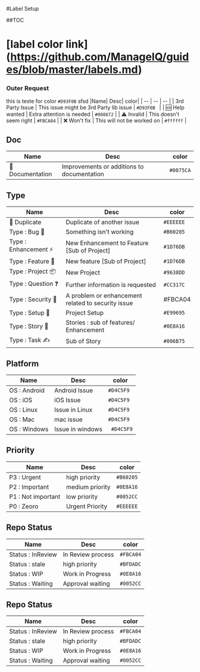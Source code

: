 
#Label Setup

##TOC

# [label color link] (https://github.com/ManageIQ/guides/blob/master/labels.md)

### Outer Request  
 this is teste for color `#D93F0B` sfsd
|Name| Desc| color| 
| -- | -- | -- |
| 3rd Party Issue | This issue might be 3rd Party lib issue | `#D93F0B ` | 
| :sos: Help wanted | Extra attention is needed | `#008672` |
| :warning: Invalid | This doesn't seem right | `#FBCA04` |
| :x:  Won't fix | This will not be worked on | `#ffffff` |

## Doc 
|Name| Desc| color| 
| -- | -- | -- |
|:book:  Documentation | Improvements or additions to documentation | `#0075CA` |


## Type 
|Name| Desc| color| 
| -- | -- | -- |
| :repeat:  Duplicate | Duplicate of another issue | 	`#EEEEEE` |
| Type : Bug :lady_beetle: | Something isn't working | `#B60205` |
| Type : Enhancement :zap: | New Enhancement to Feature [Sub of Project] |  `#1D76DB`|
| Type : Feature :rocket:  | New feature  [Sub of Project] |  `#1D76DB`|
| Type : Project :package: | New Project | `#9638DD` |
| Type : Question :question: | Further information is requested | `#CC317C` |
| Type :  Security :closed_lock_with_key: |  A problem or enhancement related to security issue | #FBCA04 |
| Type : Setup :seedling: | Project Setup | `#E99695` |
| Type : Story :bookmark_tabs: | Stories : sub of features/ Enhancement | `#0E8A16` |
| Type : Task :writing_hand: | Sub of Story | `#006B75`|

## Platform 
|Name| Desc| color| 
| -- | -- | -- |
| OS : Android | Android Issue | `#D4C5F9` |
| OS : iOS | iOS Issue | `#D4C5F9` |
| OS : Linux | Issue in Linux | `#D4C5F9` | 
| OS : Mac | mac issue | `#D4C5F9` |
| OS : Windows | Issue in windows | ` #D4C5F9` |


## Priority 
|Name| Desc| color| 
| -- | -- | -- |
| P3 : Urgent | high priority |  `#B60205` | 
| P2 : Important | medium priority |  `#0E8A16` | 
| P1 : Not important | low priority |  `#0052CC` | 
| P0 : Zeoro | Urgent Priority |  `#EEEEEE` | 



##  Repo Status 
|Name| Desc| color| 
| -- | -- | -- |
| Status : InReview | In Review process  |  `#FBCA04` | 
| Status : stale | high priority |  `#BFDADC` | 
| Status : WIP | Work in Progress |  `#0E8A16` | 
| Status : Waiting  | Approval waiting |  `#0052CC` | 

##  Repo Status 
|Name| Desc| color| 
| -- | -- | -- |
| Status : InReview | In Review process  |  `#FBCA04` | 
| Status : stale | high priority |  `#BFDADC` | 
| Status : WIP | Work in Progress |  `#0E8A16` | 
| Status : Waiting  | Approval waiting |  `#0052CC` | 




